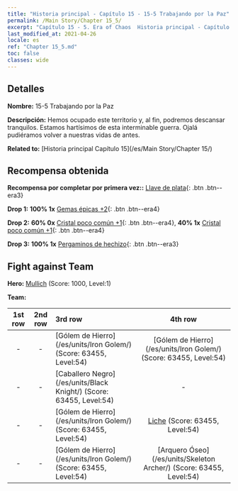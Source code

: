 ```yaml
---
title: "Historia principal - Capítulo 15 - 15-5 Trabajando por la Paz"
permalink: /Main Story/Chapter 15_5/
excerpt: "Capítulo 15 - 5. Era of Chaos  Historia principal - Capítulo 15_5. 15-5 Trabajando por la Paz"
last_modified_at: 2021-04-26
locale: es
ref: "Chapter 15_5.md"
toc: false
classes: wide
---
```


## Detalles

 **Nombre:** 15-5 Trabajando por la Paz

 **Descripción:** Hemos ocupado este territorio y, al fin, podremos descansar tranquilos. Estamos hartísimos de esta interminable guerra. Ojalá pudiéramos volver a nuestras vidas de antes.

 **Related to:** [Historia principal Capítulo 15](/es/Main Story/Chapter 15/)

## Recompensa obtenida

 **Recompensa por completar por primera vez::** [Llave de plata](/ItemsES/con_693/){: .btn .btn--era3}

 **Drop 1:** **100% 1x** [Gemas épicas +2](/ItemsES/mat_51/){: .btn .btn--era4}

 **Drop 2:** **60% 0x** [Cristal poco común +1](/ItemsES/mat_45/){: .btn .btn--era4}, **40% 1x** [Cristal poco común +1](/ItemsES/mat_45/){: .btn .btn--era4}

 **Drop 3:** **100% 1x** [Pergaminos de hechizo](/ItemsES/con_694/){: .btn .btn--era3}


## Fight against Team
 **Hero:** [Mullich](/es/heroes/Mullich/) (Score: 1000, Level:1)

 **Team:**


  | 1st row | 2nd row | 3rd row | 4th row |
  |:----:|:----:|:----|:----:|
  | - | - | [Gólem de Hierro](/es/units/Iron Golem/) (Score: 63455, Level:54)  | [Gólem de Hierro](/es/units/Iron Golem/) (Score: 63455, Level:54)  |
  | - | - | [Caballero Negro](/es/units/Black Knight/) (Score: 63455, Level:54)  | - |
  | - | - | [Gólem de Hierro](/es/units/Iron Golem/) (Score: 63455, Level:54)  | [Liche](/es/units/Lich/) (Score: 63455, Level:54)  |
  | - | - | [Gólem de Hierro](/es/units/Iron Golem/) (Score: 63455, Level:54)  | [Arquero Óseo](/es/units/Skeleton Archer/) (Score: 63455, Level:54)  |


